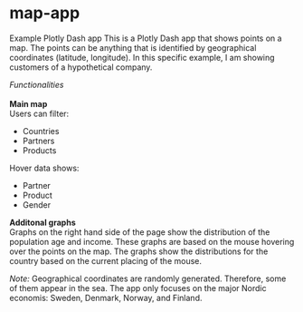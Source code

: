 # map-app
Example Plotly Dash app
This is a Plotly Dash app that shows points on a map. The points can be anything that is identified by geographical coordinates (latitude, longitude). In this specific example, I am showing customers of a hypothetical company. 

*Functionalities* <br><br>
**Main map** <br>
Users can filter:
* Countries
* Partners
* Products

Hover data shows:
* Partner
* Product
* Gender

**Additonal graphs** <br>
Graphs on the right hand side of the page show the distribution of the population age and income. These graphs are based on the mouse hovering over the points on the map. The graphs show the distributions for the country based on the current placing of the mouse. 

*Note:* Geographical coordinates are randomly generated. Therefore, some of them appear in the sea. The app only focuses on the major Nordic economis: Sweden, Denmark, Norway, and Finland.